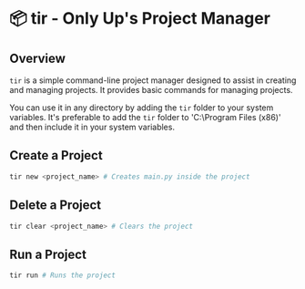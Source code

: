 # 📦 tir - Only Up's Project Manager

## Overview

`tir` is a simple command-line project manager designed to assist in creating and managing projects. It provides basic commands for managing projects.

You can use it in any directory by adding the `tir` folder to your system variables. It's preferable to add the `tir` folder to 'C:\Program Files (x86)' and then include it in your system variables.

## Create a Project

```bash
tir new <project_name> # Creates main.py inside the project
```

## Delete a Project

```bash
tir clear <project_name> # Clears the project
```

## Run a Project

```bash
tir run # Runs the project
```
